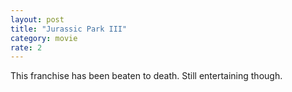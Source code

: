 ```yaml
---
layout: post
title: "Jurassic Park III"
category: movie
rate: 2
---
```


This franchise has been beaten to death. Still entertaining though.
